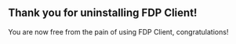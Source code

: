 ## Thank you for uninstalling FDP Client!
You are now free from the pain of using FDP Client, congratulations!
